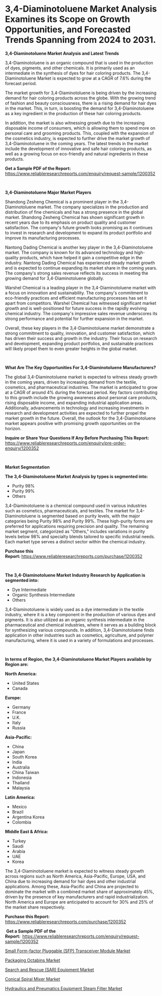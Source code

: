 <p><h1>3,4-Diaminotoluene Market Analysis Examines its Scope on Growth Opportunities, and Forecasted Trends Spanning from 2024 to 2031.</h1></p><p><strong>3,4-Diaminotoluene Market Analysis and Latest Trends</strong></p>
<p><p>3,4-Diaminotoluene is an organic compound that is used in the production of dyes, pigments, and other chemicals. It is primarily used as an intermediate in the synthesis of dyes for hair coloring products. The 3,4-Diaminotoluene Market is expected to grow at a CAGR of 7.6% during the forecast period. </p><p>The market growth for 3,4-Diaminotoluene is being driven by the increasing demand for hair coloring products across the globe. With the growing trend of fashion and beauty consciousness, there is a rising demand for hair dyes in the market. This, in turn, is boosting the demand for 3,4-Diaminotoluene as a key ingredient in the production of these hair coloring products.</p><p>In addition, the market is also witnessing growth due to the increasing disposable income of consumers, which is allowing them to spend more on personal care and grooming products. This, coupled with the expansion of the cosmetics industry, is expected to further drive the market growth of 3,4-Diaminotoluene in the coming years. The latest trends in the market include the development of innovative and safe hair coloring products, as well as a growing focus on eco-friendly and natural ingredients in these products.</p></p>
<p><strong>Get a Sample PDF of the Report:&nbsp;</strong> <a href="https://www.reliableresearchreports.com/enquiry/request-sample/1200352">https://www.reliableresearchreports.com/enquiry/request-sample/1200352</a></p>
<p>&nbsp;</p>
<p><strong>3,4-Diaminotoluene Major Market Players</strong></p>
<p><p>Shandong Zesheng Chemical is a prominent player in the 3,4-Diaminotoluene market. The company specializes in the production and distribution of fine chemicals and has a strong presence in the global market. Shandong Zesheng Chemical has shown significant growth in recent years due to its emphasis on product quality and customer satisfaction. The company's future growth looks promising as it continues to invest in research and development to expand its product portfolio and improve its manufacturing processes.</p><p>Nantong Dading Chemical is another key player in the 3,4-Diaminotoluene market. The company is known for its advanced technology and high-quality products, which have helped it gain a competitive edge in the industry. Nantong Dading Chemical has experienced steady market growth and is expected to continue expanding its market share in the coming years. The company's strong sales revenue reflects its success in meeting the growing demand for 3,4-Diaminotoluene globally.</p><p>Warshel Chemical is a leading player in the 3,4-Diaminotoluene market with a focus on innovation and sustainability. The company's commitment to eco-friendly practices and efficient manufacturing processes has set it apart from competitors. Warshel Chemical has witnessed significant market growth and is well-positioned for future success in the rapidly evolving chemical industry. The company's impressive sales revenue underscores its strong performance and potential for further expansion in the market.</p><p>Overall, these key players in the 3,4-Diaminotoluene market demonstrate a strong commitment to quality, innovation, and customer satisfaction, which has driven their success and growth in the industry. Their focus on research and development, expanding product portfolios, and sustainable practices will likely propel them to even greater heights in the global market.</p></p>
<p>&nbsp;</p>
<p><strong>What Are The Key Opportunities For 3,4-Diaminotoluene Manufacturers?</strong></p>
<p><p>The global 3,4-Diaminotoluene market is expected to witness steady growth in the coming years, driven by increasing demand from the textile, cosmetics, and pharmaceutical industries. The market is anticipated to grow at a CAGR of around 4% during the forecast period. Key factors contributing to this growth include the growing awareness about personal care products, rising disposable income, and expanding industrial application areas. Additionally, advancements in technology and increasing investments in research and development activities are expected to further propel the market growth in the future. Overall, the outlook for the 3,4-Diaminotoluene market appears positive with promising growth opportunities on the horizon.</p></p>
<p><strong>Inquire or Share Your Questions If Any Before Purchasing This Report:</strong> <a href="https://www.reliableresearchreports.com/enquiry/pre-order-enquiry/1200352">https://www.reliableresearchreports.com/enquiry/pre-order-enquiry/1200352</a></p>
<p>&nbsp;</p>
<p><strong>Market Segmentation</strong></p>
<p><strong>The 3,4-Diaminotoluene Market Analysis by types is segmented into:</strong></p>
<p><ul><li>Purity 98%</li><li>Purity 99%</li><li>Others</li></ul></p>
<p><p>3,4-Diaminotoluene is a chemical compound used in various industries such as cosmetics, pharmaceuticals, and textiles. The market for 3,4-Diaminotoluene is segmented based on purity levels, with the major categories being Purity 98% and Purity 99%. These high-purity forms are preferred for applications requiring precision and quality. The remaining market segment, categorized as "Others," includes variations in purity levels below 98% and specialty blends tailored to specific industrial needs. Each market type serves a distinct sector within the chemical industry.</p></p>
<p><strong>Purchase this Report:&nbsp;</strong><a href="https://www.reliableresearchreports.com/purchase/1200352">https://www.reliableresearchreports.com/purchase/1200352</a></p>
<p>&nbsp;</p>
<p><strong>The 3,4-Diaminotoluene Market Industry Research by Application is segmented into:</strong></p>
<p><ul><li>Dye Intermediate</li><li>Organic Synthesis Intermediate</li><li>Others</li></ul></p>
<p><p>3,4-Diaminotoluene is widely used as a dye intermediate in the textile industry, where it is a key component in the production of various dyes and pigments. It is also utilized as an organic synthesis intermediate in the pharmaceutical and chemical industries, where it serves as a building block for synthesizing various compounds. In addition, 3,4-Diaminotoluene finds application in other industries such as cosmetics, agriculture, and polymer manufacturing, where it is used in a variety of formulations and processes.</p></p>
<p>&nbsp;</p>
<p><strong>In terms of Region, the 3,4-Diaminotoluene Market Players available by Region are:</strong></p>
<p>
    <p> <strong> North America: </strong>
        <ul>
            <li>United States</li>
            <li>Canada</li>
        </ul>
        </p> 
    <p> <strong> Europe: </strong>
        <ul>
            <li>Germany</li>
            <li>France</li>
            <li>U.K.</li>
            <li>Italy</li>
            <li>Russia</li>
        </ul>
        </p> 
    <p> <strong> Asia-Pacific: </strong>
        <ul>
            <li>China</li>
            <li>Japan</li>
            <li>South Korea</li>
            <li>India</li>
            <li>Australia</li>
            <li>China Taiwan</li>
            <li>Indonesia</li>
            <li>Thailand</li>
            <li>Malaysia</li>
        </ul>
        </p> 
    <p> <strong> Latin America: </strong>
        <ul>
            <li>Mexico</li>
            <li>Brazil</li>
            <li>Argentina Korea</li>
            <li>Colombia</li>
        </ul>
        </p> 
    <p> <strong> Middle East & Africa: </strong>
        <ul>
            <li>Turkey</li>
            <li>Saudi</li>
            <li>Arabia</li>
            <li>UAE</li>
            <li>Korea</li>
        </ul>
    </p>
    </p>
<p><p>The 3,4-Diaminotoluene market is expected to witness steady growth across regions such as North America, Asia-Pacific, Europe, USA, and China due to increasing demand for hair dyes and other industrial applications. Among these, Asia-Pacific and China are projected to dominate the market with a combined market share of approximately 45%, driven by the presence of key manufacturers and rapid industrialization. North America and Europe are anticipated to account for 30% and 25% of the market share respectively.</p></p>
<p><strong>Purchase this Report: </strong><a href="https://www.reliableresearchreports.com/purchase/1200352">https://www.reliableresearchreports.com/purchase/1200352</a></p>
<p>&nbsp;<strong>Get a Sample PDF of the Report:&nbsp;&nbsp;</strong><a href="https://www.reliableresearchreports.com/enquiry/request-sample/1200352">https://www.reliableresearchreports.com/enquiry/request-sample/1200352</a></p>
<p><strong></strong></p>
<p><p><a href="https://medium.com/@queenlittle95/small-form-factor-pluggable-sfp-transceiver-module-market-outlook-industry-overview-and-forecast-9f54d19cdba5">Small Form-factor Pluggable (SFP) Transceiver Module Market</a></p><p><a href="https://medium.com/@queenlittle95/analyzing-packaging-octabins-market-global-industry-perspective-and-forecast-2024-to-2031-e6881902038b">Packaging Octabins Market</a></p><p><a href="https://medium.com/@nicholasstewart02/search-and-rescue-sar-equipment-market-report-reveals-the-latest-trends-and-growth-opportunities-0b177cda5723">Search and Rescue (SAR) Equipment Market</a></p><p><a href="https://medium.com/@williammann19/conical-spiral-mixer-market-competitive-analysis-market-trends-and-forecast-to-2031-8bd18e9eac79">Conical Spiral Mixer Market</a></p><p><a href="https://medium.com/@williammann19/hydraulics-and-pneumatics-equipment-steam-filter-market-trends-and-market-analysis-forecasted-for-f81387b77d6e">Hydraulics and Pneumatics Equipment Steam Filter Market</a></p></p>